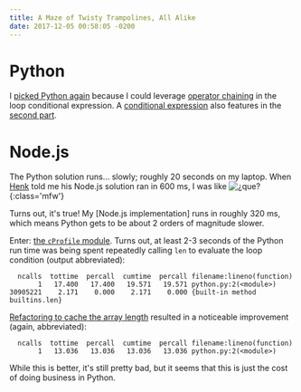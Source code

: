 ```yaml
---
title: A Maze of Twisty Trampolines, All Alike
date: 2017-12-05 00:58:05 -0200
---
```

# Python
I [picked Python again][python1] because I could leverage [operator
chaining][pyopchain] in the loop conditional expression. A [conditional
expression][pycondex] also features in the [second part][python2].

# Node.js
The Python solution runs… slowly; roughly 20 seconds on my laptop. When
[Henk][helloserve] told me his Node.js solution ran in 600 ms, I was like
![¿que?][1]{:class='mfw'}

Turns out, it's true! My [Node.js implementation] runs in roughly 320 ms, which
means Python gets to be about 2 orders of magnitude slower.

Enter: [the `cProfile` module][cprofile]. Turns out, at least 2-3 seconds of
the Python run time was being spent repeatedly calling `len` to evaluate the
loop condition (output abbreviated):

      ncalls  tottime  percall  cumtime  percall filename:lineno(function)
           1   17.400   17.400   19.571   19.571 python.py:2(<module>)
    30905221    2.171    0.000    2.171    0.000 {built-in method builtins.len}

[Refactoring to cache the array length][python3] resulted in a noticeable
improvement (again, abbreviated):

      ncalls  tottime  percall  cumtime  percall filename:lineno(function)
           1   13.036   13.036   13.036   13.036 python.py:2(<module>)

While this is better, it's still pretty bad, but it seems that this is just the
cost of doing business in Python.

[1]: https://i.imgur.com/ASvCFmOh.jpg
[cprofile]: https://docs.python.org/3/library/profile.html
[helloserve]: https://github.com/helloserve/adventofcode/blob/master/2017/day5.js
[nodejs]: https://github.com/slyfoxza/advent-of-code/blob/2ff7ce14f116b93e9c2113ff170b1a65700653a6/2017/05/node.js
[pycondex]: https://docs.python.org/3/reference/expressions.html#conditional-expressions
[pyopchain]: https://docs.python.org/3/reference/expressions.html#comparisons
[python1]: https://github.com/slyfoxza/advent-of-code/blob/c9dbe4e51261e8ed6a9502c54453f68928ad6f77/2017/05/python.py
[python2]: https://github.com/slyfoxza/advent-of-code/blob/c9dbe4e51261e8ed6a9502c54453f68928ad6f77/2017/05/python.py#L17
[python3]: https://github.com/slyfoxza/advent-of-code/blob/a19f317ab634e53135e96789e25f4ebef8136a31/2017/05/python.py

